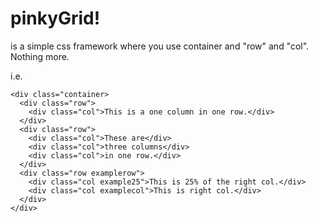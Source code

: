 # pinkyGrid!

is a simple css framework where you use container and "row" and "col". Nothing more.

i.e.
```
<div class="container>
  <div class="row">
    <div class="col">This is a one column in one row.</div>
  </div>
  <div class="row">
    <div class="col">These are</div>
    <div class="col">three columns</div>
    <div class="col">in one row.</div>
  </div>
  <div class="row examplerow">
    <div class="col example25">This is 25% of the right col.</div>
    <div class="col examplecol">This is right col.</div>
  </div>
</div>
```
